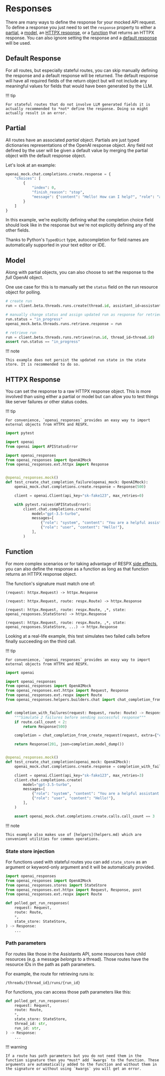# Responses

There are many ways to define the response for your mocked API request. To define a response you just need to set the `response` property to either a [partial](#partial), a [model](#model), an [HTTPX response](#httpx-response), or a [function](#function) that returns an HTTPX response. You can also ignore setting the response and a [default response](#default-response) will be used.

## Default Response

For all routes, but especially stateful routes, you can skip manually defining the response and a default response will be returned. The default response will have all required fields of the return object but will not include any meaningful values for fields that would have been generated by the LLM.

!!! tip

    For stateful routes that do not involve LLM generated fields it is actually recommended to *not* define the response. Doing so might actually result in an error.

## Partial

All routes have an associated _partial_ object. Partials are just typed dictionaries representations of the OpenAI response object. Any field not defined by the user will be given a default value by merging the partial object with the default response object.

Let's look at an example:

```python linenums="1"
openai_mock.chat.completions.create.response = {
    "choices": [
        {
            "index": 0,
            "finish_reason": "stop",
            "message": {"content": "Hello! How can I help?", "role": "assistant"},
        }
    ]
}
```

In this example, we're explicitly defining what the completion choice field should look like in the response but we're not explicitly defining any of the other fields.

Thanks to Python's `TypedDict` type, autocompletion for field names are automatically supported in your text editor or IDE.

## Model

Along with partial objects, you can also choose to set the response to the _full_ OpenAI object.

One use case for this is to manually set the `status` field on the run resource object for polling.

```python linenums="1"
# create run
run = client.beta.threads.runs.create(thread.id, assistant_id=assistant.id)

# manually change status and assign updated run as response for retrieve call
run.status = "in_progress"
openai_mock.beta.threads.runs.retrieve.response = run

# retrieve run
run = client.beta.threads.runs.retrieve(run.id, thread_id=thread.id)
assert run.status == "in_progress"
```

!!! note

    This example does not persist the updated run state in the state store. It is recommended to do so.

## HTTPX Response

You can set the response to a raw HTTPX response object. This is more involved than using either a partial or model but can allow you to test things like server failures or other status codes.

!!! tip

    For convenience, `openai_responses` provides an easy way to import external objects from HTTPX and RESPX.

```python linenums="1"
import pytest

import openai
from openai import APIStatusError

import openai_responses
from openai_responses import OpenAIMock
from openai_responses.ext.httpx import Response


@openai_responses.mock()
def test_create_chat_completion_failure(openai_mock: OpenAIMock):
    openai_mock.chat.completions.create.response = Response(500)

    client = openai.Client(api_key="sk-fake123", max_retries=0)

    with pytest.raises(APIStatusError):
        client.chat.completions.create(
            model="gpt-3.5-turbo",
            messages=[
                {"role": "system", "content": "You are a helpful assistant."},
                {"role": "user", "content": "Hello!"},
            ],
        )
```

## Function

For more complex scenarios or for taking advantage of RESPX [side effects](https://lundberg.github.io/respx/guide/#mock-with-a-side-effect), you can also define the response as a function as long as that function returns an HTTPX response object.

The function's signature must match one of:

```
(request: httpx.Request) -> httpx.Response

(request: httpx.Request, route: respx.Route) -> httpx.Response

(request: httpx.Request, route: respx.Route, ,*, state: openai_responses.StateStore) -> httpx.Response

(request: httpx.Request, route: respx.Route, ,*, state: openai_responses.StateStore, ...) -> httpx.Response
```

Looking at a real-life example, this test simulates two failed calls before finally succeeding on the third call.

!!! tip

    For convenience, `openai_responses` provides an easy way to import external objects from HTTPX and RESPX.

```python linenums="1"
import openai

import openai_responses
from openai_responses import OpenAIMock
from openai_responses.ext.httpx import Request, Response
from openai_responses.ext.respx import Route
from openai_responses.helpers.builders.chat import chat_completion_from_create_request


def completion_with_failures(request: Request, route: Route) -> Response:
    """Simulate 2 failures before sending successful response"""
    if route.call_count < 2:
        return Response(500)

    completion = chat_completion_from_create_request(request, extra={"choices": []})

    return Response(201, json=completion.model_dump())


@openai_responses.mock()
def test_create_chat_completion(openai_mock: OpenAIMock):
    openai_mock.chat.completions.create.response = completion_with_failures

    client = openai.Client(api_key="sk-fake123", max_retries=3)
    client.chat.completions.create(
        model="gpt-3.5-turbo",
        messages=[
            {"role": "system", "content": "You are a helpful assistant."},
            {"role": "user", "content": "Hello!"},
        ],
    )

    assert openai_mock.chat.completions.create.calls.call_count == 3
```

!!! note

    This example also makes use of [helpers](helpers.md) which are convenient utilities for common operations.

### State store injection

For functions used with stateful routes you can add `state_store` as an argument or keyword-only argument and it will be automatically provided.

```python linenums="1"
import openai_responses
from openai_responses import OpenAIMock
from openai_responses.stores import StateStore
from openai_responses.ext.httpx import Request, Response, post
from openai_responses.ext.respx import Route

def polled_get_run_responses(
    request: Request,
    route: Route,
    *,
    state_store: StateStore,
) -> Response:
    ...
```

### Path parameters

For routes like those in the Assistants API, some resources have child resources (e.g. a message _belongs_ to a thread). Those routes have the resource IDs in the path as path parameters.

For example, the route for retrieving runs is:

```
/threads/{thread_id}/runs/{run_id}
```

For functions, you can access those path parameters like this:

```python linenums="1"
def polled_get_run_responses(
    request: Request,
    route: Route,
    *,
    state_store: StateStore,
    thread_id: str,
    run_id: str,
) -> Response:
    ...
```

!!! warning

    If a route has path parameters but you do not need them in the function signature then you *must* add `kwargs` to the function. These arguments are automatically added to the function and without them in the signature or without using `kwargs` you will get an error.

